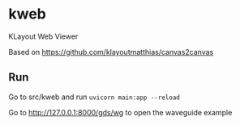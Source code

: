 # kweb
KLayout Web Viewer


Based on https://github.com/klayoutmatthias/canvas2canvas

## Run

Go to src/kweb and run
`uvicorn main:app --reload`

Go to http://127.0.0.1:8000/gds/wg to open the waveguide example
